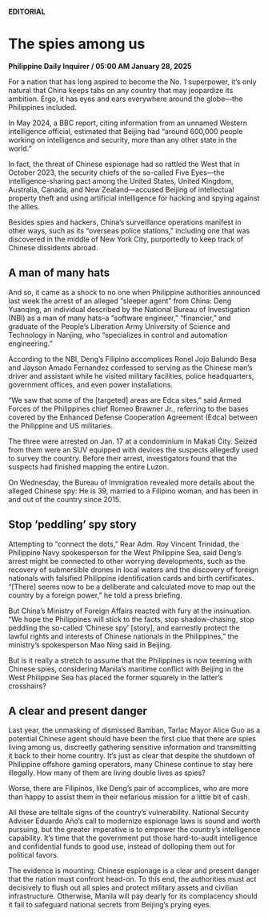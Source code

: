 **EDITORIAL**

# The spies among us

****Philippine Daily Inquirer / 05:00 AM January 28, 2025****







For a nation that has long aspired to become the No. 1 superpower, it’s only natural that China keeps tabs on any country that may jeopardize its ambition. Ergo, it has eyes and ears everywhere around the globe—the Philippines included.

In May 2024, a BBC report, citing information from an unnamed Western intelligence official, estimated that Beijing had “around 600,000 people working on intelligence and security, more than any other state in the world.”

In fact, the threat of Chinese espionage had so rattled the West that in October 2023, the security chiefs of the so-called Five Eyes—the intelligence-sharing pact among the United States, United Kingdom, Australia, Canada, and New Zealand—accused Beijing of intellectual property theft and using artificial intelligence for hacking and spying against the allies.

Besides spies and hackers, China’s surveillance operations manifest in other ways, such as its “overseas police stations,” including one that was discovered in the middle of New York City, purportedly to keep track of Chinese dissidents abroad.

## A man of many hats

And so, it came as a shock to no one when Philippine authorities announced last week the arrest of an alleged “sleeper agent” from China: Deng Yuanqing, an individual described by the National Bureau of Investigation (NBI) as a man of many hats–a “software engineer,” “financier,” and graduate of the People’s Liberation Army University of Science and Technology in Nanjing, who “specializes in control and automation engineering.”

According to the NBI, Deng’s Filipino accomplices Ronel Jojo Balundo Besa and Jayson Amado Fernandez confessed to serving as the Chinese man’s driver and assistant while he visited military facilities, police headquarters, government offices, and even power installations.

“We saw that some of the [targeted] areas are Edca sites,” said Armed Forces of the Philippines chief Romeo Brawner Jr., referring to the bases covered by the Enhanced Defense Cooperation Agreement (Edca) between the Philippine and US militaries.

The three were arrested on Jan. 17 at a condominium in Makati City. Seized from them were an SUV equipped with devices the suspects allegedly used to survey the country. Before their arrest, investigators found that the suspects had finished mapping the entire Luzon.

On Wednesday, the Bureau of Immigration revealed more details about the alleged Chinese spy: He is 39, married to a Filipino woman, and has been in and out of the country since 2015.

## Stop ‘peddling’ spy story

Attempting to “connect the dots,” Rear Adm. Roy Vincent Trinidad, the Philippine Navy spokesperson for the West Philippine Sea, said Deng’s arrest might be connected to other worrying developments, such as the recovery of submersible drones in local waters and the discovery of foreign nationals with falsified Philippine identification cards and birth certificates. “[There] seems now to be a deliberate and calculated move to map out the country by a foreign power,” he told a press briefing.

But China’s Ministry of Foreign Affairs reacted with fury at the insinuation. “We hope the Philippines will stick to the facts, stop shadow-chasing, stop peddling the so-called ‘Chinese spy’ [story], and earnestly protect the lawful rights and interests of Chinese nationals in the Philippines,” the ministry’s spokesperson Mao Ning said in Beijing.

But is it really a stretch to assume that the Philippines is now teeming with Chinese spies, considering Manila’s maritime conflict with Beijing in the West Philippine Sea has placed the former squarely in the latter’s crosshairs?

## A clear and present danger

Last year, the unmasking of dismissed Bamban, Tarlac Mayor Alice Guo as a potential Chinese agent should have been the first clue that there are spies living among us, discreetly gathering sensitive information and transmitting it back to their home country. It’s just as clear that despite the shutdown of Philippine offshore gaming operators, many Chinese continue to stay here illegally. How many of them are living double lives as spies?

Worse, there are Filipinos, like Deng’s pair of accomplices, who are more than happy to assist them in their nefarious mission for a little bit of cash.

All these are telltale signs of the country’s vulnerability. National Security Adviser Eduardo Año’s call to modernize espionage laws is sound and worth pursuing, but the greater imperative is to empower the country’s intelligence capability. It’s time that the government put those hard-to-audit intelligence and confidential funds to good use, instead of dolloping them out for political favors.

The evidence is mounting: Chinese espionage is a clear and present danger that the nation must confront head-on. To this end, the authorities must act decisively to flush out all spies and protect military assets and civilian infrastructure. Otherwise, Manila will pay dearly for its complacency should it fail to safeguard national secrets from Beijing’s prying eyes.
